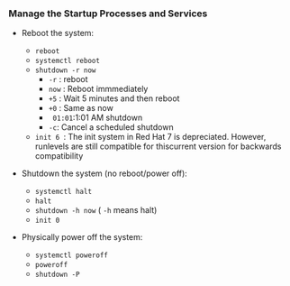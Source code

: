 ### Manage the Startup Processes and Services

- Reboot the system:
  - ```reboot```
  - ```systemctl reboot```
  - ```shutdown -r now```
    - ```-r``` : reboot
    - ```now``` : Reboot immmediately  
    - ```+5``` :  Wait 5 minutes and then reboot
    - ```+0``` :  Same as now
    - ``` 01:01```:1:01 AM shutdown
    - ```-c```: Cancel a scheduled shutdown
  - ```init 6 ```: The init system in Red Hat 7 is depreciated. However, runlevels are still compatible for thiscurrent version for backwards compatibility

- Shutdown the system (no reboot/power off):
  - ```systemctl halt```
  - ```halt```
  - ```shutdown -h now``` ( ```-h``` means halt)
  - ```init 0```

- Physically power off the system:
  - ```systemctl poweroff```
  - ```poweroff```
  - ```shutdown -P```
